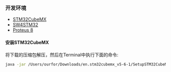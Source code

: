 ### 开发环境
- [STM32CubeMX](https://www.st.com/zh/development-tools/stm32cubemx.html)
- [SW4STM32](http://www.openstm32.org/)
- [Proteus 8](https://www.labcenter.com/)

#### 安装STM32CubeMX
将下载的压缩包解压，然后在Terminal中执行下面的命令:
```bash
java -jar /Users/ourfor/Downloads/en.stm32cubemx_v5-6-1/SetupSTM32CubeMX-5.6.1.exe
```